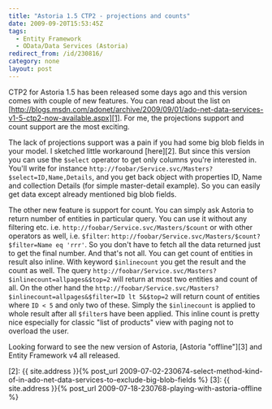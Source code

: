 ```yaml
---
title: "Astoria 1.5 CTP2 - projections and counts"
date: 2009-09-20T15:53:45Z
tags:
  - Entity Framework
  - OData/Data Services (Astoria)
redirect_from: /id/230816/
category: none
layout: post
---
```

CTP2 for Astoria 1.5 has been released some days ago and this version comes with couple of new features. You can read about the list on [http://blogs.msdn.com/adonet/archive/2009/09/01/ado-net-data-services-v1-5-ctp2-now-available.aspx][1]. For me, the projections support and count support are the most exciting.

The lack of projections support was a pain if you had some big blob fields in your model. I sketched little workaround [here][2]. But since this version you can use the `$select` operator to get only columns you're interested in. You'll write for instance `http://foobar/Service.svc/Masters?$select=ID,Name,Details`, and you get back object with properties ID, Name and collection Details (for simple master-detail example). So you can easily get data except already mentioned big blob fields.

The other new feature is support for count. You can simply ask Astoria to return number of entities in particular query. You can use it without any filtering etc. i.e. `http://foobar/Service.svc/Masters/$count` or with other operators as well, i.e. `$filter`: `http://foobar/Service.svc/Masters/$count?$filter=Name eq 'rrr'`. So you don't have to fetch all the data returned just to get the final number. And that's not all. You can get count of entities in result also inline. With keyword `$inlinecount` you get the result and the count as well. The query `http://foobar/Service.svc/Masters?$inlinecount=allpages&$top=2` will return at most two entities and count of all. On the other hand the `http://foobar/Service.svc/Masters?$inlinecount=allpages&$filter=ID lt 5&$top=2` will return count of entities where `ID < 5` and only two of these. Simply the `$inlinecount` is applied to whole result after all `$filter`s have been applied. This inline count is pretty nice especially for classic "list of products" view with paging not to overload the user.

Looking forward to see the new version of Astoria, [Astoria "offline"][3] and Entity Framework v4 all released.

[1]: http://blogs.msdn.com/adonet/archive/2009/09/01/ado-net-data-services-v1-5-ctp2-now-available.aspx
[2]: {{ site.address }}{% post_url 2009-07-02-230674-select-method-kind-of-in-ado-net-data-services-to-exclude-big-blob-fields %}
[3]: {{ site.address }}{% post_url 2009-07-18-230768-playing-with-astoria-offline %}
